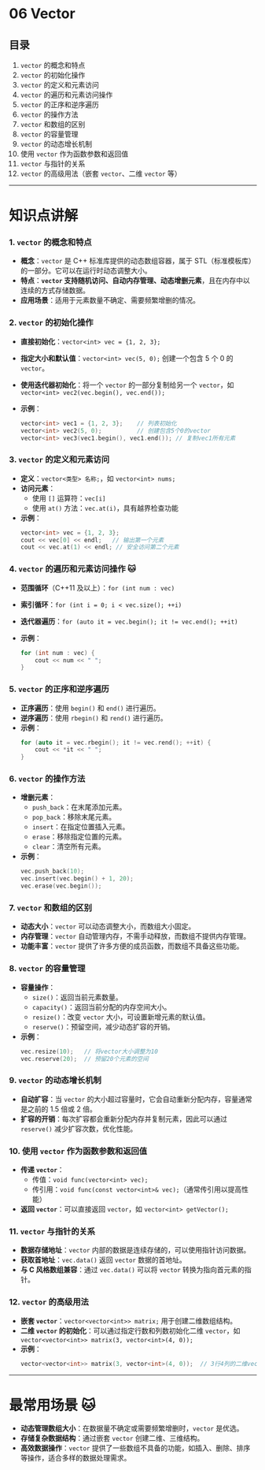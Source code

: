 # 06 Vector



## 目录

1. `vector` 的概念和特点
2. `vector` 的初始化操作
3. `vector` 的定义和元素访问
4. `vector` 的遍历和元素访问操作
5. `vector` 的正序和逆序遍历
6. `vector` 的操作方法
7. `vector` 和数组的区别
8. `vector` 的容量管理
9. `vector` 的动态增长机制
10. 使用 `vector` 作为函数参数和返回值
11. `vector` 与指针的关系
12. `vector` 的高级用法（嵌套 `vector`、二维 `vector` 等）

---



# 知识点讲解

### 1. `vector` 的概念和特点

- **概念**：`vector` 是 C++ 标准库提供的动态数组容器，属于 STL（标准模板库）的一部分。它可以在运行时动态调整大小。
- **特点**：**`vector` 支持随机访问、自动内存管理、动态增删元素**，且在内存中以连续的方式存储数据。
- **应用场景**：适用于元素数量不确定、需要频繁增删的情况。

### 2. `vector` 的初始化操作

- **直接初始化**：`vector<int> vec = {1, 2, 3};`
- **指定大小和默认值**：`vector<int> vec(5, 0);` 创建一个包含 5 个 0 的 `vector`。
- **使用迭代器初始化**：将一个 `vector` 的一部分复制给另一个 `vector`，如 `vector<int> vec2(vec.begin(), vec.end());`
- **示例**：
  
  ```cpp
  vector<int> vec1 = {1, 2, 3};    // 列表初始化
  vector<int> vec2(5, 0);          // 创建包含5个0的vector
  vector<int> vec3(vec1.begin(), vec1.end()); // 复制vec1所有元素
  ```

### 3. `vector` 的定义和元素访问

- **定义**：`vector<类型> 名称;`，如 `vector<int> nums;`
- **访问元素**：
  - 使用 `[]` 运算符：`vec[i]`
  - 使用 `at()` 方法：`vec.at(i)`，具有越界检查功能
- **示例**：
  ```cpp
  vector<int> vec = {1, 2, 3};
  cout << vec[0] << endl;   // 输出第一个元素
  cout << vec.at(1) << endl; // 安全访问第二个元素
  ```

### 4. `vector` 的遍历和元素访问操作 🐱

- **范围循环**（C++11 及以上）：`for (int num : vec)`
- **索引循环**：`for (int i = 0; i < vec.size(); ++i)`
- **迭代器遍历**：`for (auto it = vec.begin(); it != vec.end(); ++it)`
- **示例**：
  
  ```cpp
  for (int num : vec) {
      cout << num << " ";
  }
  ```

### 5. `vector` 的正序和逆序遍历

- **正序遍历**：使用 `begin()` 和 `end()` 进行遍历。
- **逆序遍历**：使用 `rbegin()` 和 `rend()` 进行遍历。
- **示例**：
  ```cpp
  for (auto it = vec.rbegin(); it != vec.rend(); ++it) {
      cout << *it << " ";
  }
  ```

### 6. `vector` 的操作方法

- **增删元素**：
  - `push_back`：在末尾添加元素。
  - `pop_back`：移除末尾元素。
  - `insert`：在指定位置插入元素。
  - `erase`：移除指定位置的元素。
  - `clear`：清空所有元素。
- **示例**：
  ```cpp
  vec.push_back(10);
  vec.insert(vec.begin() + 1, 20);
  vec.erase(vec.begin());
  ```

### 7. `vector` 和数组的区别

- **动态大小**：`vector` 可以动态调整大小，而数组大小固定。
- **内存管理**：`vector` 自动管理内存，不需手动释放，而数组不提供内存管理。
- **功能丰富**：`vector` 提供了许多方便的成员函数，而数组不具备这些功能。

### 8. `vector` 的容量管理

- **容量操作**：
  - `size()`：返回当前元素数量。
  - `capacity()`：返回当前分配的内存空间大小。
  - `resize()`：改变 `vector` 大小，可设置新增元素的默认值。
  - `reserve()`：预留空间，减少动态扩容的开销。
- **示例**：
  ```cpp
  vec.resize(10);   // 将vector大小调整为10
  vec.reserve(20);  // 预留20个元素的空间
  ```

### 9. `vector` 的动态增长机制

- **自动扩容**：当 `vector` 的大小超过容量时，它会自动重新分配内存，容量通常是之前的 1.5 倍或 2 倍。
- **扩容的开销**：每次扩容都会重新分配内存并复制元素，因此可以通过 `reserve()` 减少扩容次数，优化性能。

### 10. 使用 `vector` 作为函数参数和返回值

- **传递 `vector`**：
  - 传值：`void func(vector<int> vec);`
  - 传引用：`void func(const vector<int>& vec);`（通常传引用以提高性能）
- **返回 `vector`**：可以直接返回 `vector`，如 `vector<int> getVector();`

### 11. `vector` 与指针的关系

- **数据存储地址**：`vector` 内部的数据是连续存储的，可以使用指针访问数据。
- **获取首地址**：`vec.data()` 返回 `vector` 数据的首地址。
- **与 C 风格数组兼容**：通过 `vec.data()` 可以将 `vector` 转换为指向首元素的指针。

### 12. `vector` 的高级用法

- **嵌套 `vector`**：`vector<vector<int>> matrix;` 用于创建二维数组结构。
- **二维 `vector` 的初始化**：可以通过指定行数和列数初始化二维 `vector`，如 `vector<vector<int>> matrix(3, vector<int>(4, 0));`
- **示例**：
  ```cpp
  vector<vector<int>> matrix(3, vector<int>(4, 0));  // 3行4列的二维vector
  ```

---



# 最常用场景 🐱

- **动态管理数组大小**：在数据量不确定或需要频繁增删时，`vector` 是优选。
- **存储复杂数据结构**：通过嵌套 `vector` 创建二维、三维结构。
- **高效数据操作**：`vector` 提供了一些数组不具备的功能，如插入、删除、排序等操作，适合多样的数据处理需求。

